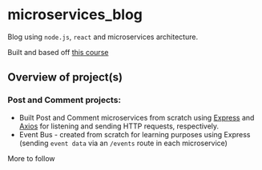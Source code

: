 # microservices_blog
Blog using `node.js`, `react` and microservices architecture.

Built and based off [this course](https://www.udemy.com/course/microservices-with-node-js-and-react/)

## Overview of project(s)

### Post and Comment projects:
- Built Post and Comment microservices from scratch using [Express](https://expressjs.com/en/api.html) and [Axios](https://www.npmjs.com/package/axios) for listening and sending HTTP requests, respectively.
- Event Bus - created from scratch for learning purposes using Express (sending `event data` via an `/events` route in each microservice)

More to follow
